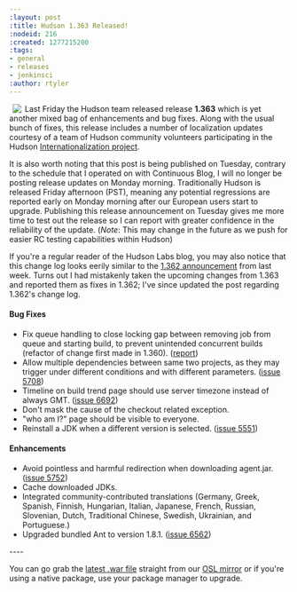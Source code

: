 ```yaml
---
:layout: post
:title: Hudson 1.363 Released!
:nodeid: 216
:created: 1277215200
:tags:
- general
- releases
- jenkinsci
:author: rtyler
---
```

<img src="/sites/default/files/images/Hudson_coatofarms.gif" align="left" hspace="6"/> Last Friday the Hudson team released release **1.363** which is yet another mixed bag of enhancements and bug fixes. Along with the usual bunch of fixes, this release includes a number of localization updates courtesy of a team of Hudson community volunteers participating in the Hudson [Internationalization project](https://wiki.jenkins.io/display/JENKINS/Internationalization).

It is also worth noting that this post is being published on Tuesday, contrary to the schedule that I operated on with Continuous Blog, I will no longer be posting release updates on Monday morning. Traditionally Hudson is released Friday afternoon (PST), meaning any potential regressions are reported early on Monday morning after our European users start to upgrade. Publishing this release announcement on Tuesday gives me more time to test out the release so I can report with greater confidence in the reliability of the update. (*Note*: This may change in the future as we push for easier RC testing capabilities within Hudson)


If you're a regular reader of the Hudson Labs blog, you may also notice that this change log looks eerily similar to the [1.362 announcement](https://jenkins.io/content/hudson-1362-released) from last week. Turns out I had mistakenly taken the upcoming changes from 1.363 and reported them as fixes in 1.362; I've since updated the post regarding 1.362's change log.

#### Bug Fixes
<ul class=image> 
  <li class=bug> 
    Fix queue handling to close locking gap between removing job from queue and starting build,
    to prevent unintended concurrent builds (refactor of change first made in 1.360).
    (<a href="https://hudson.361315.n4.nabble.com/Patch-to-fix-concurrent-build-problem-td2229136.html">report</a>)
  <li class=bug> 
    Allow multiple dependencies between same two projects, as they may trigger under
    different conditions and with different parameters.
    (<a href="https://issues.jenkins.io/browse/JENKINS-5708">issue 5708</a>)
  <li class=bug> 
    Timeline on build trend page should use server timezone instead of always GMT.
    (<a href="https://issues.jenkins.io/browse/JENKINS-6692">issue 6692</a>)
  <li class=bug> 
    Don't mask the cause of the checkout related exception.
  <li class=bug> 
    "who am I?" page should be visible to everyone.
  <li class=bug> 
    Reinstall a JDK when a different version is selected.
    (<a href="https://issues.jenkins.io/browse/JENKINS-5551">issue 5551</a>)
</ul>

#### Enhancements
<ul>
  <li class=rfe> 
    Avoid pointless and harmful redirection when downloading agent.jar. 
    (<a href="https://issues.jenkins.io/browse/JENKINS-5752">issue 5752</a>)
  <li class=rfe> 
    Cache downloaded JDKs.
  <li class=rfe> 
    Integrated community-contributed translations (Germany, Greek, Spanish, Finnish, Hungarian, Italian, Japanese, French,
    Russian, Slovenian, Dutch, Traditional Chinese, Swedish, Ukrainian, and Portuguese.) 
  <li class=rfe> 
    Upgraded bundled Ant to version 1.8.1.
    (<a href="https://issues.jenkins.io/browse/JENKINS-6562">issue 6562</a>)
</ul>
<!--break-->
----

You can go grab the [latest .war file](https://ftp.osuosl.org/pub/hudson/war/1.363/hudson.war) straight from our [OSL mirror](https://www.osuosl.org) or if you're using a native package, use your package manager to upgrade.
